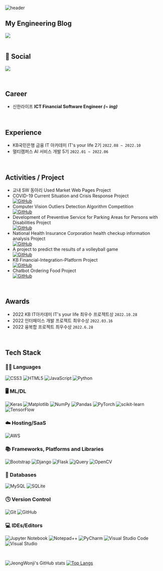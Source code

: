![header](https://capsule-render.vercel.app/api?type=waving&color=auto&height=300&section=header&text=Hi%20there👋&fontSize=90)

## My Engineering Blog
<div>
  <a href="https://blog.naver.com/PostList.naver?blogId=onegtwog" target="_blank">
    <img src="https://img.shields.io/badge/Naver Blog-03C75A?style=for-the-badge&logo=naver&logoColor=white" />
  </a>
</div>

<br />

## 💬 Social
<a href="mailto:wonjiprog@gmail.com" target="_blank"><img src="https://img.shields.io/badge/Gmail-EA4335?style=flat-square&logo=Gmail&logoColor=white"/></a> 

<br />

## Career
- 신한라이프 <b> ICT Financial Software Engineer <i>(~ ing)</i></b>

<br />

## Experience
* KB국민은행 금융 IT 아카데미 IT's your life 2기 `2022.08 ~ 2022.10`
* 멀티캠퍼스 AI 서비스 개발 5기 `2022.01 ~ 2022.06`

<br />

## Activities / Project
* 교내 SW 동아리 Used Market Web Pages Project   
* COVID-19 Current Situation and Crisis Response Project <br />
  <a href="https://github.com/JeongWonji/COVID-19_WebProject" target="_blank">
    ![GitHub](https://img.shields.io/badge/github-%23121011.svg?style=for-the-badge&logo=github&logoColor=white)
  </a>
* Computer Vision Outliers Detection Algorithm Competition <br />
    <a href="https://github.com/JeongWonji/AlgorithmCompetition" target="_blank">
    ![GitHub](https://img.shields.io/badge/github-%23121011.svg?style=for-the-badge&logo=github&logoColor=white)
  </a>
* Development of Preventive Service for Parking Areas for Persons with Disabilities Project <br />
     <a href="https://github.com/JeongWonji/DeepLearning_Project" target="_blank">
    ![GitHub](https://img.shields.io/badge/github-%23121011.svg?style=for-the-badge&logo=github&logoColor=white)
  </a>
* National Health Insurance Corporation health checkup information analysis Project <br />
    <a href="https://github.com/JeongWonji/Data_Analysis_Project" target="_blank">
    ![GitHub](https://img.shields.io/badge/github-%23121011.svg?style=for-the-badge&logo=github&logoColor=white)
  </a>
* A project to predict the results of a volleyball game <br />
    <a href="https://github.com/JeongWonji/Volleyprj" target="_blank">
    ![GitHub](https://img.shields.io/badge/github-%23121011.svg?style=for-the-badge&logo=github&logoColor=white)
  </a>
* KB Financial-Integration-Platform Project <br />
    <a href="https://github.com/JeongWonji/Financial-Integration-Platform" target="_blank">
    ![GitHub](https://img.shields.io/badge/github-%23121011.svg?style=for-the-badge&logo=github&logoColor=white)
  </a>
* Chatbot Ordering Food Project <br />
    <a href="https://github.com/JeongWonji/DeepLearning_ChatBot" target="_blank">
    ![GitHub](https://img.shields.io/badge/github-%23121011.svg?style=for-the-badge&logo=github&logoColor=white)
  </a>
  
<br />

## Awards
* 2022 KB IT아카데미 IT's your life 최우수 프로젝트상 `2022.10.28`
* 2022 인터페이스 개발 프로젝트 최우수상 `2022.03.16`
* 2022 융복합 프로젝트 최우수상 `2022.6.28`

<br />

## Tech Stack

### 🧑‍💻 Languages
![CSS3](https://img.shields.io/badge/css3-%231572B6.svg?style=for-the-badge&logo=css3&logoColor=white)
![HTML5](https://img.shields.io/badge/html5-%23E34F26.svg?style=for-the-badge&logo=html5&logoColor=white)
![JavaScript](https://img.shields.io/badge/javascript-%23323330.svg?style=for-the-badge&logo=javascript&logoColor=%23F7DF1E)
![Python](https://img.shields.io/badge/python-3670A0?style=for-the-badge&logo=python&logoColor=ffdd54)

### 🖥️ ML/DL
![Keras](https://img.shields.io/badge/Keras-%23D00000.svg?style=for-the-badge&logo=Keras&logoColor=white)
![Matplotlib](https://img.shields.io/badge/Matplotlib-%23ffffff.svg?style=for-the-badge&logo=Matplotlib&logoColor=black)
![NumPy](https://img.shields.io/badge/numpy-%23013243.svg?style=for-the-badge&logo=numpy&logoColor=white)
![Pandas](https://img.shields.io/badge/pandas-%23150458.svg?style=for-the-badge&logo=pandas&logoColor=white)
![PyTorch](https://img.shields.io/badge/PyTorch-%23EE4C2C.svg?style=for-the-badge&logo=PyTorch&logoColor=white)
![scikit-learn](https://img.shields.io/badge/scikit--learn-%23F7931E.svg?style=for-the-badge&logo=scikit-learn&logoColor=white)
![TensorFlow](https://img.shields.io/badge/TensorFlow-%23FF6F00.svg?style=for-the-badge&logo=TensorFlow&logoColor=white)

### ☁️ Hosting/SaaS
![AWS](https://img.shields.io/badge/AWS-%23FF9900.svg?style=for-the-badge&logo=amazon-aws&logoColor=white)

### 📚 Frameworks, Platforms and Libraries
![Bootstrap](https://img.shields.io/badge/bootstrap-%23563D7C.svg?style=for-the-badge&logo=bootstrap&logoColor=white)
![Django](https://img.shields.io/badge/django-%23092E20.svg?style=for-the-badge&logo=django&logoColor=white)
![Flask](https://img.shields.io/badge/flask-%23000.svg?style=for-the-badge&logo=flask&logoColor=white)
![jQuery](https://img.shields.io/badge/jquery-%230769AD.svg?style=for-the-badge&logo=jquery&logoColor=white)
![OpenCV](https://img.shields.io/badge/opencv-%23white.svg?style=for-the-badge&logo=opencv&logoColor=white)

### 💾 Databases
![MySQL](https://img.shields.io/badge/mysql-%2300f.svg?style=for-the-badge&logo=mysql&logoColor=white)
![SQLite](https://img.shields.io/badge/sqlite-%2307405e.svg?style=for-the-badge&logo=sqlite&logoColor=white)

### 🕓 Version Control
![Git](https://img.shields.io/badge/git-%23F05033.svg?style=for-the-badge&logo=git&logoColor=white)
![GitHub](https://img.shields.io/badge/github-%23121011.svg?style=for-the-badge&logo=github&logoColor=white)

### 💻 IDEs/Editors
![Jupyter Notebook](https://img.shields.io/badge/jupyter-%23FA0F00.svg?style=for-the-badge&logo=jupyter&logoColor=white)
![Notepad++](https://img.shields.io/badge/Notepad++-90E59A.svg?style=for-the-badge&logo=notepad%2b%2b&logoColor=black)
![PyCharm](https://img.shields.io/badge/pycharm-143?style=for-the-badge&logo=pycharm&logoColor=black&color=black&labelColor=green)
![Visual Studio Code](https://img.shields.io/badge/Visual%20Studio%20Code-0078d7.svg?style=for-the-badge&logo=visual-studio-code&logoColor=white)
![Visual Studio](https://img.shields.io/badge/Visual%20Studio-5C2D91.svg?style=for-the-badge&logo=visual-studio&logoColor=white)

<br />

![JeongWonji's GitHub stats](https://github-readme-stats.vercel.app/api?username=JeongWonji&theme=nightowl&show_icons=true)
[![Top Langs](https://github-readme-stats.vercel.app/api/top-langs/?username=JeongWonji&layout=compact)](https://github.com/anuraghazra/github-readme-stats)
